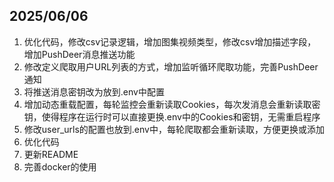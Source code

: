 ## 2025/06/06

1. 优化代码，修改csv记录逻辑，增加图集视频类型，修改csv增加描述字段，增加PushDeer消息推送功能
2. 修改定义爬取用户URL列表的方式，增加监听循环爬取功能，完善PushDeer通知
3. 将推送消息密钥改为放到.env中配置
4. 增加动态重载配置，每轮监控会重新读取Cookies，每次发消息会重新读取密钥，使得程序在运行时可以直接更换.env中的Cookies和密钥，无需重启程序
5. 修改user_urls的配置也放到.env中，每轮爬取都会重新读取，方便更换或添加
6. 优化代码
7. 更新README
8. 完善docker的使用
